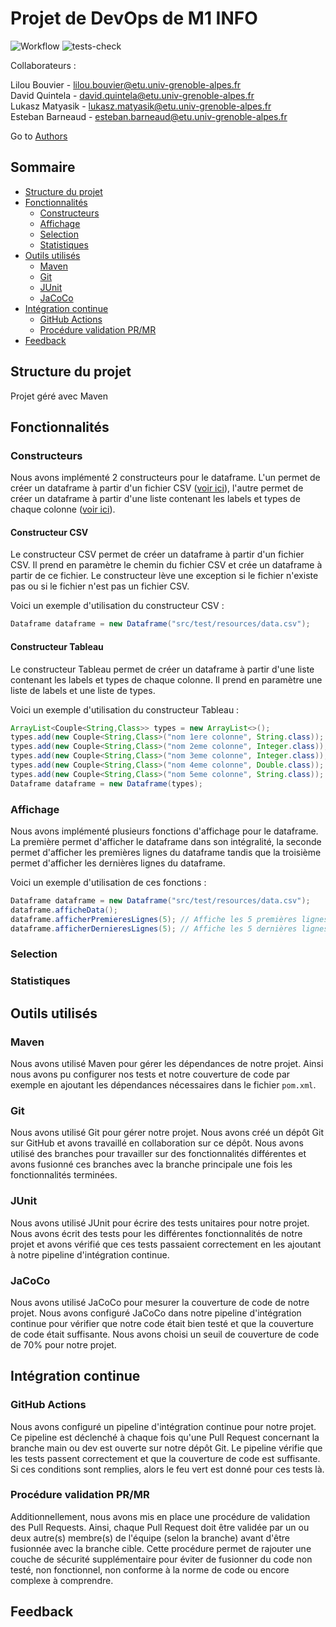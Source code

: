 # Projet de DevOps de M1 INFO

![Workflow](https://github.com/EstebanBrnd/Projet-DevOps/actions/workflows/main.yaml/badge.svg)
![tests-check](https://github.com/<OWNER>/<REPO>/actions/workflows/tests-check.yml/badge.svg)

Collaborateurs :   

Lilou Bouvier - lilou.bouvier@etu.univ-grenoble-alpes.fr  
David Quintela - david.quintela@etu.univ-grenoble-alpes.fr  
Lukasz Matyasik - lukasz.matyasik@etu.univ-grenoble-alpes.fr  
Esteban Barneaud - esteban.barneaud@etu.univ-grenoble-alpes.fr

Go to [Authors](/AUTHORS)


## Sommaire

- [Structure du projet ](#structure-du-projet)
- [Fonctionnalités](#fonctionnalités)
  - [Constructeurs](#constructeurs)
  - [Affichage](#affichage)
  - [Selection](#selection)
  - [Statistiques](#statistiques)
- [Outils utilisés](#outils-utilisés)
  - [Maven](#maven)
  - [Git](#git)
  - [JUnit](#junit)
  - [JaCoCo](#jacoco)
- [Intégration continue](#intégration-continue)
  - [GitHub Actions](#github-actions)
  - [Procédure validation PR/MR](#procédure-validation-prmr)
- [Feedback](#feedback)




## Structure du projet

Projet géré avec Maven

## Fonctionnalités

### Constructeurs

Nous avons implémenté 2 constructeurs pour le dataframe. L'un permet de créer un dataframe à partir d'un fichier CSV ([voir ici](#constructeur-csv)), l'autre permet de créer un dataframe à partir d'une liste contenant les labels et types de chaque colonne ([voir ici](#constructeur-tableau)).

#### Constructeur CSV

Le constructeur CSV permet de créer un dataframe à partir d'un fichier CSV. Il prend en paramètre le chemin du fichier CSV et crée un dataframe à partir de ce fichier. Le constructeur lève une exception si le fichier n'existe pas ou si le fichier n'est pas un fichier CSV.

Voici un exemple d'utilisation du constructeur CSV :
```java
Dataframe dataframe = new Dataframe("src/test/resources/data.csv");
```

#### Constructeur Tableau

Le constructeur Tableau permet de créer un dataframe à partir d'une liste contenant les labels et types de chaque colonne. Il prend en paramètre une liste de labels et une liste de types. 

Voici un exemple d'utilisation du constructeur Tableau :
```java
ArrayList<Couple<String,Class>> types = new ArrayList<>();
types.add(new Couple<String,Class>("nom 1ere colonne", String.class));
types.add(new Couple<String,Class>("nom 2eme colonne", Integer.class));
types.add(new Couple<String,Class>("nom 3eme colonne", Integer.class));
types.add(new Couple<String,Class>("nom 4eme colonne", Double.class));
types.add(new Couple<String,Class>("nom 5eme colonne", String.class));
Dataframe dataframe = new Dataframe(types);
```

### Affichage

Nous avons implémenté plusieurs fonctions d'affichage pour le dataframe. La première permet d'afficher le dataframe dans son intégralité, la seconde permet d'afficher les premières lignes du dataframe tandis que la troisième permet d'afficher les dernières lignes du dataframe.

Voici un exemple d'utilisation de ces fonctions :
```java
Dataframe dataframe = new Dataframe("src/test/resources/data.csv");
dataframe.afficheData();
dataframe.afficherPremieresLignes(5); // Affiche les 5 premières lignes
dataframe.afficherDernieresLignes(5); // Affiche les 5 dernières lignes
```

### Selection

### Statistiques

## Outils utilisés

### Maven

Nous avons utilisé Maven pour gérer les dépendances de notre projet. Ainsi nous avons pu configurer nos tests et notre couverture de code par exemple en ajoutant les dépendances nécessaires dans le fichier `pom.xml`.

### Git

Nous avons utilisé Git pour gérer notre projet. Nous avons créé un dépôt Git sur GitHub et avons travaillé en collaboration sur ce dépôt. Nous avons utilisé des branches pour travailler sur des fonctionnalités différentes et avons fusionné ces branches avec la branche principale une fois les fonctionnalités terminées.

### JUnit

Nous avons utilisé JUnit pour écrire des tests unitaires pour notre projet. Nous avons écrit des tests pour les différentes fonctionnalités de notre projet et avons vérifié que ces tests passaient correctement en les ajoutant à notre pipeline d'intégration continue.

### JaCoCo

Nous avons utilisé JaCoCo pour mesurer la couverture de code de notre projet. Nous avons configuré JaCoCo dans notre pipeline d'intégration continue pour vérifier que notre code était bien testé et que la couverture de code était suffisante. Nous avons choisi un seuil de couverture de code de 70% pour notre projet.

## Intégration continue

### GitHub Actions

Nous avons configuré un pipeline d'intégration continue pour notre projet. Ce pipeline est déclenché à chaque fois qu'une Pull Request concernant la branche main ou dev est ouverte sur notre dépôt Git. Le pipeline vérifie que les tests passent correctement et que la couverture de code est suffisante. Si ces conditions sont remplies, alors le feu vert est donné pour ces tests là.

### Procédure validation PR/MR

Additionnellement, nous avons mis en place une procédure de validation des Pull Requests. Ainsi, chaque Pull Request doit être validée par un ou deux autre(s) membre(s) de l'équipe (selon la branche) avant d'être fusionnée avec la branche cible. Cette procédure permet de rajouter une couche de sécurité supplémentaire pour éviter de fusionner du code non testé, non fonctionnel, non conforme à la norme de code ou encore complexe à comprendre.

## Feedback

```

```


